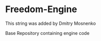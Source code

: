 Freedom-Engine
==============
This string was added by Dmitry Mosnenko 

Base Repository containing engine code